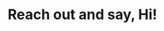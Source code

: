 ---
title: "Reach out and say, Hi!"
# meta description
description: "this is meta description"
# save as draft
draft: false
---